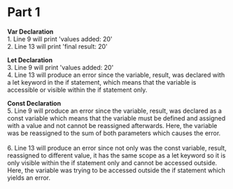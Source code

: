 # Part 1
**Var Declaration**<br>1. Line 9 will print 'values added: 20'<br>
2. Line 13 will print 'final result: 20'

**Let Declaration** <br>
3. Line 9 will print 'values added: 20' <br>
4. Line 13 will produce an error since the variable, result, was declared with a let keyword in the if statement, which means that 
the variable is accessible or visible within the if statement only. 

**Const Declaration**<br>
5. Line 9 will produce an error since the variable, result, was declared as a const variable which means that the variable
must be defined and assigned with a value and not cannot be reassigned afterwards. Here, the variable was be reassigned
to the sum of both parameters which causes the error. <br><br>
6. Line 13 will produce an error since not only was the const variable, result, reassigned to different value, it has the same scope as 
a let keyword so it is only visible within the if statement only and cannot be accessed outside. Here, the variable
was trying to be accessed outside the if statement which yields an error. 